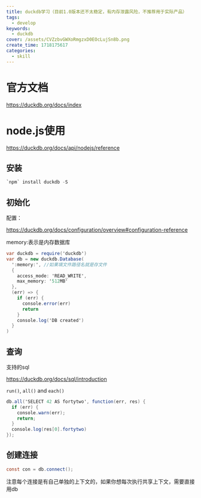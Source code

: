 ```yaml
---
title: duckdb学习（目前1.0版本还不太稳定，有内存泄露风险，不推荐用于实际产品）
tags:
  - develop
keywords:
  - duckdb
cover: /assets/CVZzbvGWXoRmgzxD0EOcLujSn8b.png
create_time: 1718175617
categories:
  - skill
---
```



# 官方文档

https://duckdb.org/docs/index

# node.js使用

https://duckdb.org/docs/api/nodejs/reference

## 安装

```csharp
`npm` install duckdb -S
```

## 初始化

配置：

https://duckdb.org/docs/configuration/overview#configuration-reference

memory:表示是内存数据库

```csharp
var duckdb = require('duckdb')
var db = new duckdb.Database(
  ':memory:', //如果填文件路径名就是存文件
  {
    access_mode: 'READ_WRITE',
    max_memory: '512MB'
  },
  (err) => {
    if (err) {
      console.error(err)
      return
    }
    console.log('DB created')
  }
)
```

## 查询

支持的sql

https://duckdb.org/docs/sql/introduction

`run()`, `all()` and `each()`

```csharp
db.all('SELECT 42 AS fortytwo', function(err, res) {
  if (err) {
    console.warn(err);
    return;
  }
  console.log(res[0].fortytwo)
});
```

## 创建连接

```csharp
const con = db.connect();
```

注意每个连接是有自己单独的上下文的，如果你想每次执行共享上下文，需要直接用db

#  

